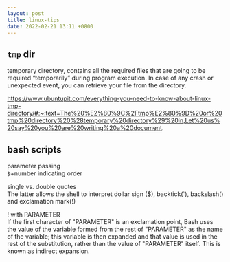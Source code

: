 ```yaml
---
layout: post
title: linux-tips
date: 2022-02-21 13:11 +0800
---
```


## `tmp` dir
temporary directory, contains all the required files that are going to be required “temporarily” during program execution. In case of any crash or unexpected event, you can retrieve your file from the directory.


https://www.ubuntupit.com/everything-you-need-to-know-about-linux-tmp-directory/#:~:text=The%20%E2%80%9C%2Ftmp%E2%80%9D%20or%20tmp%20directory%20%28temporary%20directory%29%20in,Let%20us%20say%20you%20are%20writing%20a%20document.


## bash scripts
parameter passing  
  `$`+number indicating order

single vs. double quotes  
The latter allows the shell to interpret dollar sign ($), backtick(`), backslash(\) and exclamation mark(!)

! with PARAMETER  
If the first character of "PARAMETER" is an exclamation point, Bash uses the value of the variable formed from the rest of "PARAMETER" as the name of the variable; this variable is then expanded and that value is used in the rest of the substitution, rather than the value of "PARAMETER" itself. This is known as indirect expansion.  
